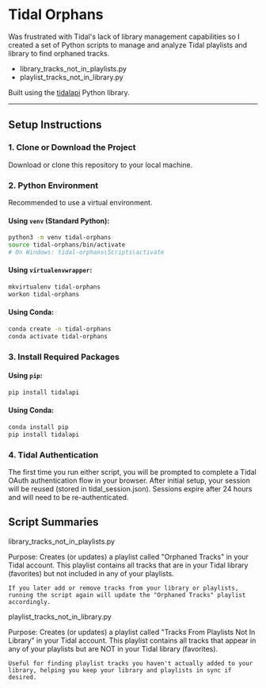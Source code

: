 # Tidal Orphans

Was frustrated with Tidal's lack of library management capabilities so I created a set of Python scripts to manage and analyze Tidal playlists and library to find orphaned tracks.

- library_tracks_not_in_playlists.py
- playlist_tracks_not_in_library.py

Built using the [tidalapi](https://github.com/tamland/python-tidal) Python library.

---

## Setup Instructions

### 1. Clone or Download the Project

Download or clone this repository to your local machine.

### 2. Python Environment

Recommended to use a virtual environment.

#### Using `venv` (Standard Python):

```bash
python3 -m venv tidal-orphans
source tidal-orphans/bin/activate
# On Windows: tidal-orphans\Scripts\activate
```

#### Using `virtualenvwrapper`:
```bash
mkvirtualenv tidal-orphans
workon tidal-orphans
```

#### Using Conda:
```bash
conda create -n tidal-orphans
conda activate tidal-orphans
```

### 3. Install Required Packages

#### Using `pip`:
```bash
pip install tidalapi
```

#### Using Conda:
```bash
conda install pip
pip install tidalapi
```

### 4. Tidal Authentication

The first time you run either script, you will be prompted to complete a Tidal OAuth authentication flow in your browser.
After initial setup, your session will be reused (stored in tidal_session.json).  Sessions expire after 24 hours and will need to be re-authenticated.


## Script Summaries
library_tracks_not_in_playlists.py

Purpose:
Creates (or updates) a playlist called "Orphaned Tracks" in your Tidal account.
This playlist contains all tracks that are in your Tidal library (favorites) but not included in any of your playlists.

    If you later add or remove tracks from your library or playlists, running the script again will update the "Orphaned Tracks" playlist accordingly.

playlist_tracks_not_in_library.py

Purpose:
Creates (or updates) a playlist called "Tracks From Playlists Not In Library" in your Tidal account.
This playlist contains all tracks that appear in any of your playlists but are NOT in your Tidal library (favorites).

    Useful for finding playlist tracks you haven't actually added to your library, helping you keep your library and playlists in sync if desired.
